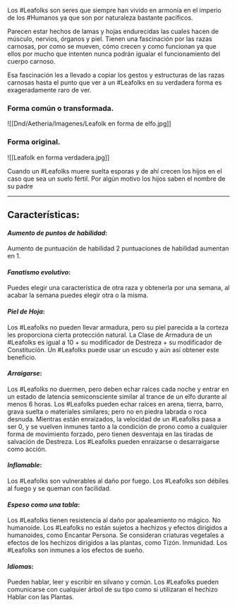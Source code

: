 Los #Leafolks son seres que siempre han vivido en armonía en el imperio de los #Humanos ya que son por naturaleza bastante pacíficos.

Parecen estar hechos de lamas y hojas endurecidas las cuales hacen de músculo, nervios, órganos y piel. Tienen una fascinación por las razas carnosas, por como se mueven, cómo crecen y como funcionan ya que ellos por mucho que intenten nunca podrán igualar el funcionamiento del cuerpo carnoso.

Esa fascinación les a llevado a copiar los gestos y estructuras de las razas carnosas hasta el punto que ver a un #Leafolks en su verdadera forma es exageradamente raro de ver.

### **Forma común o transformada.**
![[Dnd/Aetheria/Imagenes/Leafolk en forma de elfo.jpg]]
### **Forma original.**
![[Leafolk en forma verdadera.jpg]]

Cuando un #Leafolks muere suelta esporas y de ahí crecen los hijos en el caso que sea un suelo fértil. Por algún motivo los hijos saben el nombre de su padre 

--------------------------------

## **Características**:

#### *Aumento de puntos de habilidad*:
Aumento de puntuación de habilidad 2 puntuaciones de habilidad aumentan en 1.

#### *Fanatismo evolutivo*:
Puedes elegir una característica de otra raza y obtenerla por una semana, al acabar la semana puedes elegir otra o la misma.

#### *Piel de Hoja*:

Los #Leafolks no pueden llevar armadura, pero su piel parecida a la corteza les proporciona cierta protección natural. La Clase de Armadura de un #Leafolks es igual a 10 + su modificador de Destreza + su modificador de Constitución. Un #Leafolks puede usar un escudo y aún así obtener este beneficio.

#### *Arraigarse*:

Los #Leafolks no duermen, pero deben echar raíces cada noche y entrar en un estado de latencia semiconsciente similar al trance de un elfo durante al menos 6 horas. Los #Leafolks pueden echar raíces en arena, tierra, barro, grava suelta o materiales similares; pero no en piedra labrada o roca desnuda. Mientras están enraizados, la velocidad de un #Leafolks pasa a ser 0, y se vuelven inmunes tanto a la condición de prono como a cualquier forma de movimiento forzado, pero tienen desventaja en las tiradas de salvación de Destreza.
Los #Leafolks pueden enraizarse o desarraigarse como acción.

#### *Inflamable*:

Los #Leafolks son vulnerables al daño por fuego. Los #Leafolks son débiles al fuego y se queman con facilidad.

#### *Espeso como una tabla*:

Los #Leafolks tienen resistencia al daño por apaleamiento no mágico. 
No humanoide. Los #Leafolks no están sujetos a hechizos y efectos dirigidos a humanoides, como Encantar Persona. Se consideran criaturas vegetales a efectos de los hechizos dirigidos a las plantas, como Tizón. 
Inmunidad. Los #Leafolks son inmunes a los efectos de sueño.

#### *Idiomas*:

Pueden hablar, leer y escribir en silvano y común. Los #Leafolks pueden comunicarse con cualquier árbol de su tipo como si utilizaran el hechizo Hablar con las Plantas.